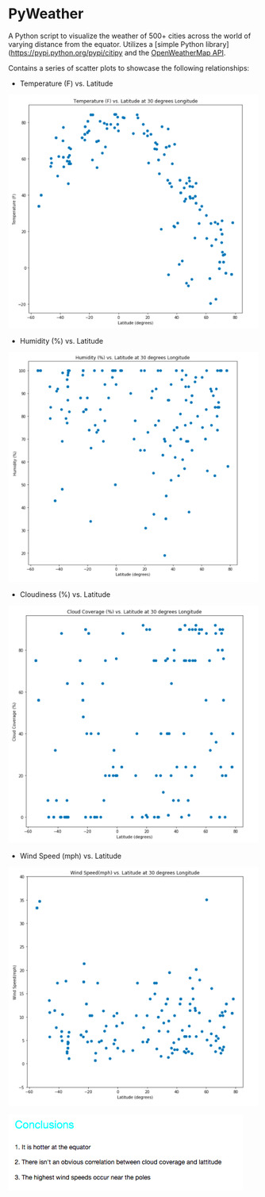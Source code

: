# PyWeather
A Python script to visualize the weather of 500+ cities across the world of varying distance from the equator. Utilizes a [simple Python library](https://pypi.python.org/pypi/citipy and the [OpenWeatherMap API](https://openweathermap.org/api). 

Contains a series of scatter plots to showcase the following relationships:

* Temperature (F) vs. Latitude

![](images/temp.png)

* Humidity (%) vs. Latitude

![](images/humidity.png)

* Cloudiness (%) vs. Latitude

![](images/cloud.png)

* Wind Speed (mph) vs. Latitude

![](images/windspeed.png)

![](images/conclusions.png)

